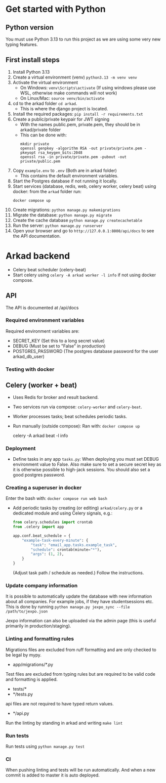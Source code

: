 # Get started with Python

## Python version
You must use Python 3.13 to run this project as we are using some very new typing features.

## First install steps

1. Install Python 3.13
2. Create a virtual environment (venv) `python3.13 -m venv venv`
3. Activate the virtual environment
    - On Windows: `venv\Scripts\activate` (If using windows please use WSL, otherwise make commands will not work)
    - On Linux/Mac: `source venv/bin/activate`
4. cd to the arkad folder `cd arkad`.
    - This is where the django project is located.
5. Install the required packages: `pip install -r requirements.txt`
6. Create a public/private keypair for JWT signing
    - With the names public.pem, private.pem, they should be in arkad/private folder
    - This can be done with:
      ```shell
      mkdir private
      openssl genpkey -algorithm RSA -out private/private.pem -pkeyopt rsa_keygen_bits:2048
      openssl rsa -in private/private.pem -pubout -out private/public.pem
      ```
7. Copy `example.env` to `.env` (Both are in arkad folder)
    - This contains the default environment variables.
8. Start the Postgres database if not running it locally.
9. Start services (database, redis, web, celery worker, celery beat) using docker: from the `arkad` folder run:
    ```shell
    docker compose up
    ```
10. Create migrations: `python manage.py makemigrations`
11. Migrate the database: `python manage.py migrate`
12. Create the cache database `python manage.py createcachetable`
13. Run the server: `python manage.py runserver`
14. Open your browser and go to `http://127.0.0.1:8000/api/docs` to see the API documentation.

# Arkad backend

   - Celery beat scheduler (celery-beat)
   - Start celery using `celery -A arkad worker -l info` if not using docker compose.

## API

The API is documented at /api/docs

### Required environment variables

Required environment variables are:
- SECRET_KEY (Set this to a long secret value)
- DEBUG (Must be set to "False" in production)
- POSTGRES_PASSWORD (The postgres database password for the user arkad_db_user)

### Testing with docker
## Celery (worker + beat)
- Uses Redis for broker and result backend.
- Two services run via compose: `celery-worker` and `celery-beat`.
- Worker processes tasks; beat schedules periodic tasks.
- Run manually (outside compose):
Ran with: `docker compose up`

  celery -A arkad beat -l info
### Deployment
- Define tasks in any app `tasks.py`:
When deploying you must set DEBUG environment value to False.
Also make sure to set a secure secret key as it is otherwise possible to high-jack sessions.
You should also set a good postgres password.

### Creating a superuser in docker

Enter the bash with: `docker compose run web bash`
- Add periodic tasks by creating (or editing) `arkad/celery.py` or a dedicated module and using Celery signals, e.g.:
  ```python
  from celery.schedules import crontab
  from .celery import app

  app.conf.beat_schedule = {
      "example-task-every-minute": {
          "task": "email_app.tasks.example_task",
          "schedule": crontab(minute="*"),
          "args": (1, 2),
      }
  }
  ```
  (Adjust task path / schedule as needed.)
Follow the instructions.

### Update company information

It is possible to automatically update the database with new information about all companies.
For example jobs, if they have studentsessions etc.
This is done by running `python manage.py jexpo_sync --file /path/to/jexpo.json`

Jexpo information can also be uploaded via the admin page (this is useful primarily in production/staging).
### Linting and formatting rules

Migrations files are excluded from ruff formatting and are only checked to be legal by mypy.
- app/migrations/*.py

Test files are excluded from typing rules but are required to be valid code and formatting is applied.
-   tests/*
-   */tests.py

api files are not required to have typed return values.
- */api.py

Run the linting by standing in arkad and writing `make lint`

### Run tests

Run tests using `python manage.py test`

### CI

When pushing linting and tests will be run automatically.
And when a new commit is added to master it is auto deployed.

